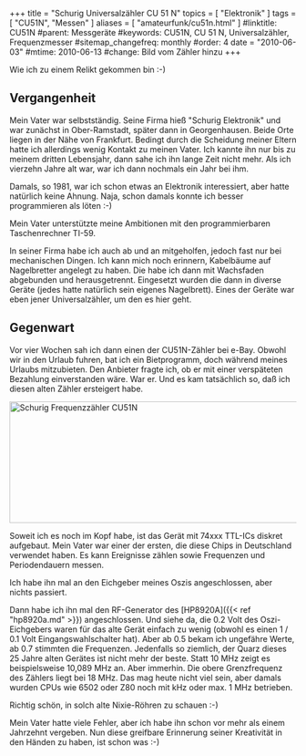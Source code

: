 +++
title = "Schurig Universalzähler CU 51 N"
topics = [ "Elektronik" ]
tags = [ "CU51N", "Messen" ]
aliases = [ "amateurfunk/cu51n.html" ]
#linktitle: CU51N
#parent: Messgeräte
#keywords: CU51N, CU 51 N, Universalzähler, Frequenzmesser
#sitemap_changefreq: monthly
#order: 4
date = "2010-06-03"
#mtime: 2010-06-13
#change: Bild vom Zähler hinzu
+++

Wie ich zu einem Relikt gekommen bin :-)

<!--more-->

## Vergangenheit

Mein Vater war selbstständig. Seine Firma hieß "Schurig Elektronik"
und war zunächst in Ober-Ramstadt, später dann in Georgenhausen. Beide
Orte liegen in der Nähe von Frankfurt. Bedingt durch die Scheidung
meiner Eltern hatte ich allerdings wenig Kontakt zu meinen Vater. Ich
kannte ihn nur bis zu meinem dritten Lebensjahr, dann sahe ich ihn
lange Zeit nicht mehr. Als ich vierzehn Jahre alt war, war ich dann
nochmals ein Jahr bei ihm.

Damals, so 1981, war ich schon etwas an Elektronik
interessiert, aber hatte natürlich keine Ahnung. Naja, schon damals
konnte ich besser programmieren als löten :-)

Mein Vater unterstützte meine Ambitionen mit den programmierbaren
Taschenrechner TI-59.

In seiner Firma habe ich auch ab und an mitgeholfen, jedoch fast nur
bei mechanischen Dingen. Ich kann mich noch erinnern, Kabelbäume
auf Nagelbretter angelegt zu haben. Die habe ich dann mit Wachsfaden
abgebunden und herausgetrennt. Eingesetzt wurden die dann in diverse
Geräte (jedes hatte natürlich sein eigenes Nagelbrett). Eines der
Geräte war eben jener Universalzähler, um den es hier geht.

## Gegenwart

Vor vier Wochen sah ich dann einen der CU51N-Zähler bei e-Bay. Obwohl
wir in den Urlaub fuhren, bat ich ein Bietprogramm, doch während
meines Urlaubs mitzubieten. Den Anbieter fragte ich, ob er mit einer
verspäteten Bezahlung einverstanden wäre. War er. Und es kam
tatsächlich so, daß ich diesen alten Zähler ersteigert habe.

<img src="cu51n.jpg" alt="Schurig Frequenzzähler CU51N" width="630" height="213" class="pure-img" />

Soweit ich es noch im Kopf habe, ist das Gerät mit 74xxx TTL-ICs
diskret aufgebaut. Mein Vater war einer der ersten, die diese Chips in
Deutschland verwendet haben. Es kann Ereignisse zählen sowie
Frequenzen und Periodendauern messen.

Ich habe ihn mal an den Eichgeber meines Oszis angeschlossen, aber
nichts passiert.

Dann habe ich ihn mal den RF-Generator des [HP8920A]({{< ref
"hp8920a.md" >}}) angeschlossen. Und siehe da, die 0.2 Volt des
Oszi-Eichgebers waren für das alte Gerät einfach zu wenig (obwohl es
einen 1 / 0.1 Volt Eingangswahlschalter hat). Aber ab 0.5 bekam ich
ungefähre Werte, ab 0.7 stimmten die Frequenzen. Jedenfalls so
ziemlich, der Quarz dieses 25 Jahre alten Gerätes ist nicht mehr der
beste. Statt 10 MHz zeigt es beispielsweise 10,089 MHz an. Aber
immerhin. Die obere Grenzfrequenz des Zählers liegt bei 18 MHz. Das
mag heute nicht viel sein, aber damals wurden CPUs wie 6502 oder Z80
noch mit kHz oder max. 1 MHz betrieben.

Richtig schön, in solch alte Nixie-Röhren zu schauen :-)

Mein Vater hatte viele Fehler, aber ich habe ihn schon vor mehr als
einem Jahrzehnt vergeben. Nun diese greifbare Erinnerung seiner
Kreativität in den Händen zu haben, ist schon was :-)
